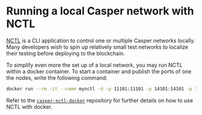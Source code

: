 # Running a local Casper network with NCTL

[NCTL](https://github.com/casper-network/casper-node/tree/release-1.4.3/utils/nctl) is a CLI application to control one or multiple Casper networks locally. Many developers wish to spin up relatively small test networks to localize their testing before deploying to the blockchain.

To simplify even more the set up of a local network, you may run NCTL within a docker container. To start a container and publish the ports of one the nodes, write the following command:

```bash
docker run --rm -it --name mynctl -d -p 11101:11101 -p 14101:14101 -p 18101:18101 makesoftware/casper-nctl
```

Refer to the [`casper-nctl-docker`](https://github.com/make-software/casper-nctl-docker/) repository for further details on how to use NCTL with docker.
